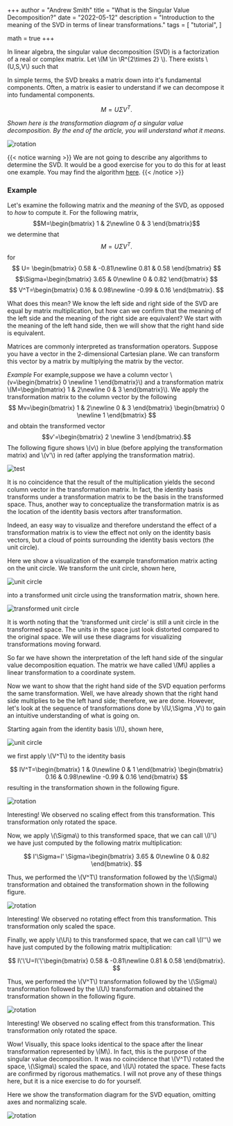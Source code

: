 +++
author = "Andrew Smith"
title = "What is the Singular Value Decomposition?"
date = "2022-05-12"
description = "Introduction to the meaning of the SVD in terms of linear transformations."
tags = [
    "tutorial",
]

math = true
+++

In linear algebra, the singular value decomposition (SVD) is a factorization of a real or complex matrix. Let \\(M \in \R^{2\times 2} \\). There exists \\(U,S,V\\) such that

In simple terms, the SVD breaks a matrix down into it's fundamental components. Often, a matrix is easier to understand if we can decompose it into fundamental components. 

$$\displaystyle M = U\Sigma V^T.$$

_Shown here is the transformation diagram of a singular value decomposition. By the end of the article, you will understand what it means._

![rotation](/images/svd/6_svd.svg)

{{< notice warning >}} We are not going to describe any algorithms to determine the SVD. It would be a good exercise for you to do this for at least one example. You may find the algorithm [here](https://en.wikipedia.org/wiki/Singular_value_decomposition#Calculating_the_SVD:~:text=Calculating%20the%20SVD%5Bedit%5D). {{< /notice >}}

### Example
Let's examine the following matrix and the _meaning_ of the SVD, as opposed to _how_ to compute it. For the following matrix,
$$M=\begin{bmatrix}
1 & 2\newline
0 & 3
\end{bmatrix}$$
we determine that
$$\displaystyle M = U\Sigma V^T.$$
for
$$
U=
\begin{bmatrix}
0.58 & -0.81\newline
0.81 & 0.58
\end{bmatrix}
$$
$$\Sigma=\begin{bmatrix}
3.65 & 0\newline
0 & 0.82
\end{bmatrix}
$$
$$
V^T=\begin{bmatrix}
0.16 & 0.98\newline
-0.99 & 0.16
\end{bmatrix}.
$$

What does this mean? We know the left side and right side of the SVD are equal by matrix multiplication, but how can we confirm that the meaning of the left side and the meaning of the right side are equivalent? We start with the meaning of the left hand side, then we will show that the right hand side is equivalent.

Matrices are commonly interpreted as transformation operators. Suppose you have a vector in the 2-dimensional Cartesian plane. We can transform this vector by a matrix by multiplying the matrix by the vector.

_Example_
For example,suppose we have a column vector \\(v=\begin{bmatrix}
0 \newline
1 
\end{bmatrix}\\) and a transformation matrix \\(M=\begin{bmatrix}
1 & 2\newline
0 & 3
\end{bmatrix}\\). We apply the transformation matrix to the column vector by the following
$$
Mv=\begin{bmatrix}
1 & 2\newline
0 & 3
\end{bmatrix}
\begin{bmatrix}
0 \newline
1 
\end{bmatrix}
$$
and obtain the transformed vector
$$v'=\begin{bmatrix}
2 \newline
3 
\end{bmatrix}.$$
The following figure shows \\(v\\) in blue (before applying the transformation matrix) and \\(v'\\) in red (after applying the transformation matrix).

![test](/images/svd/0_svd.svg)

It is no coincidence that the result of the multiplication yields the second column vector in the transformation matrix. In fact, the identity basis transforms under a transformation matrix to be the basis in the transformed space. Thus, another way to conceptualize the transformation matrix is as the location of the identity basis vectors after transformation.

Indeed, an easy way to visualize and therefore understand the effect of a transformation matrix is to view the effect not only on the identity basis vectors, but a cloud of points surrounding the identity basis vectors (the unit circle).

Here we show a visualization of the example transformation matrix acting on the unit circle. We transform the unit circle, shown here,

![unit circle](/images/svd/1_svd.svg)

into a transformed unit circle using the transformation matrix, shown here.

![transformed unit circle](/images/svd/2_svd.svg)

It is worth noting that the 'transformed unit circle' is still a unit circle in the transformed space. The units in the space just look distorted compared to the original space. We will use these diagrams for visualizing transformations moving forward.

So far we have shown the interpretation of the left hand side of the singular value decomposition equation. The matrix we have called \\(M\\) applies a linear transformation to a coordinate system.

Now we want to show that the right hand side of the SVD equation performs the same transformation. Well, we have already shown that the right hand side multiplies to be the left hand side; therefore, we are done. However, let's look at the sequence of transformations done by \\(U,\Sigma
,V\\) to gain an intuitive understanding of what is going on.

Starting again from the identity basis \\(I\\), shown here,

![unit circle](/images/svd/1_svd.svg)

we first apply \\(V^T\\) to the identity basis

$$
IV^T=\begin{bmatrix}
1 & 0\newline
0 & 1
\end{bmatrix}
\begin{bmatrix}
0.16 & 0.98\newline
-0.99 & 0.16
\end{bmatrix}
$$
resulting in the transformation shown in the following figure.

![rotation](/images/svd/3_svd.svg)

Interesting! We observed no scaling effect from this transformation. This transformation only rotated the space.

Now, we apply \\(\Sigma\\) to this transformed space, that we can call \\(I'\\) we have just computed by the following matrix multiplication:


$$
I'\Sigma=I'
\Sigma=\begin{bmatrix}
3.65 & 0\newline
0 & 0.82
\end{bmatrix}.
$$

Thus, we performed the \\(V^T\\) transformation followed by the \\(\Sigma\\) transformation and obtained the transformation shown in the following figure.

![rotation](/images/svd/4_svd.svg)

Interesting! We observed no rotating effect from this transformation. This transformation only scaled the space.

Finally, we apply \\(\U\\) to this transformed space, that we can call \\(I''\\) we have just computed by the following matrix multiplication:


$$
I\'\'U=I\'\'\begin{bmatrix}
0.58 & -0.81\newline
0.81 & 0.58
\end{bmatrix}.
$$

Thus, we performed the \\(V^T\\) transformation followed by the \\(\Sigma\\) transformation followed by the \\(U\\) transformation and obtained the transformation shown in the following figure.

![rotation](/images/svd/5_svd.svg)

Interesting! We observed no scaling effect from this transformation. This transformation only rotated the space.

Wow! Visually, this space looks identical to the space after the linear transformation represented by \\(M\\). In fact, this is the purpose of the singular value decomposition. It was no coincidence that \\(V^T\\) rotated the space, \\(\Sigma\\) scaled the space, and \\(U\\) rotated the space. These facts are confirmed by rigorous mathematics. I will not prove any of these things here, but it is a nice exercise to do for yourself.

Here we show the transformation diagram for the SVD equation, omitting axes and normalizing scale.

![rotation](/images/svd/6_svd.svg)
